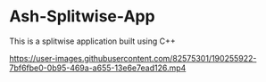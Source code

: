 # Ash-Splitwise-App
This is a splitwise application built using C++


https://user-images.githubusercontent.com/82575301/190255922-7bf6fbe0-0b95-469a-a655-13e6e7ead126.mp4

